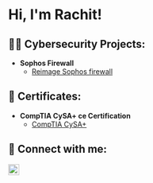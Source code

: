 <h1>Hi, I'm Rachit! 

<h2>👨‍💻 Cybersecurity Projects:</h2>

- <b>Sophos Firewall</b>
  - [Reimage Sophos firewall](https://github.com/rachitratnia25/Reimage-Sophos-firewall)

<h2>📜 Certificates:</h2>

- <b> CompTIA CySA+ ce Certification</b>
  - [CompTIA CySA+](https://www.credly.com/badges/f35f026e-ffb7-4eed-9d44-84f1959cd9e0/linked_in?t=rwikha)
    
<h2> 🤳 Connect with me:</h2>


[<img align="left" alt="JoshMadakor | LinkedIn" width="22px" src="https://cdn.jsdelivr.net/npm/simple-icons@v3/icons/linkedin.svg" />][linkedin]

[linkedin]: https://www.linkedin.com/in/rachitratnia/

<!--
**joshmadakor1/joshmadakor1** is a ✨ _special_ ✨ repository because its `README.md` (this file) appears on your GitHub profile.

Here are some ideas to get you started:

- 🔭 I’m currently working on ...
- 🌱 I’m currently learning ...
- 👯 I’m looking to collaborate on ...
- 🤔 I’m looking for help with ...
- 💬 Ask me about ...
- 📫 How to reach me: ...
- 😄 Pronouns: ...
- ⚡ Fun fact: ...
-->
